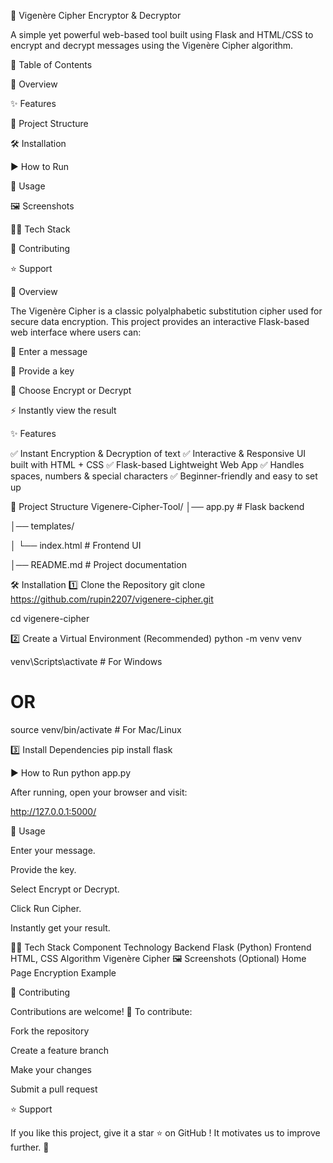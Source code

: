 🔐 Vigenère Cipher Encryptor & Decryptor

A simple yet powerful web-based tool built using Flask and HTML/CSS to encrypt and decrypt messages using the Vigenère Cipher algorithm.

📌 Table of Contents

🚀 Overview

✨ Features

📂 Project Structure

🛠 Installation

▶️ How to Run

🧩 Usage

🖼 Screenshots

🧑‍💻 Tech Stack

🤝 Contributing

⭐ Support

🚀 Overview

The Vigenère Cipher is a classic polyalphabetic substitution cipher used for secure data encryption.
This project provides an interactive Flask-based web interface where users can:

📝 Enter a message

🔑 Provide a key

🔄 Choose Encrypt or Decrypt

⚡ Instantly view the result

✨ Features

✅ Instant Encryption & Decryption of text
✅ Interactive & Responsive UI built with HTML + CSS
✅ Flask-based Lightweight Web App
✅ Handles spaces, numbers & special characters
✅ Beginner-friendly and easy to set up

📂 Project Structure
Vigenere-Cipher-Tool/
│── app.py              # Flask backend

│── templates/

│    └── index.html     # Frontend UI

│── README.md           # Project documentation

🛠 Installation
1️⃣ Clone the Repository
git clone https://github.com/rupin2207/vigenere-cipher.git

cd vigenere-cipher

2️⃣ Create a Virtual Environment (Recommended)
python -m venv venv

venv\Scripts\activate       # For Windows

# OR
source venv/bin/activate    # For Mac/Linux

3️⃣ Install Dependencies
pip install flask

▶️ How to Run
python app.py


After running, open your browser and visit:

http://127.0.0.1:5000/

🧩 Usage

Enter your message.

Provide the key.

Select Encrypt or Decrypt.

Click Run Cipher.

Instantly get your result.

🧑‍💻 Tech Stack
Component	Technology
Backend	Flask (Python)
Frontend	HTML, CSS
Algorithm	Vigenère Cipher
🖼 Screenshots (Optional)
Home Page	Encryption Example

	
🤝 Contributing

Contributions are welcome! 🎉
To contribute:

Fork the repository

Create a feature branch

Make your changes

Submit a pull request

⭐ Support

If you like this project, give it a star ⭐ on GitHub
!
It motivates us to improve further. 🚀
